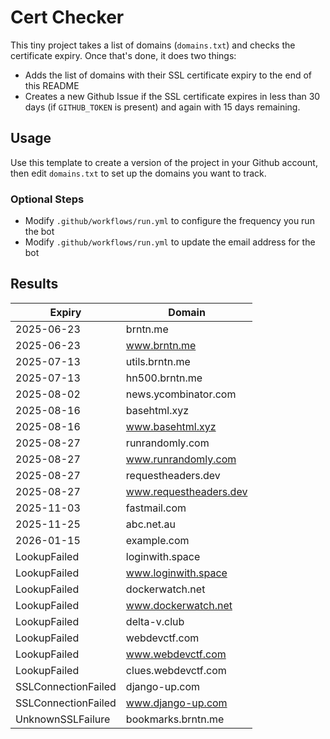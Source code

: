 # Cert Checker

This tiny project takes a list of domains (`domains.txt`) and checks the certificate expiry. Once that's done, it does two things:

- Adds the list of domains with their SSL certificate expiry to the end of this README
- Creates a new Github Issue if the SSL certificate expires in less than 30 days (if `GITHUB_TOKEN` is present) and again with 15 days remaining.


## Usage

Use this template to create a version of the project in your Github account, then edit `domains.txt` to set up the domains you want to track.


### Optional Steps

- Modify `.github/workflows/run.yml` to configure the frequency you run the bot
- Modify `.github/workflows/run.yml` to update the email address for the bot

## Results

| Expiry    | Domain   |
|-----------|----------|
| 2025-06-23 | brntn.me |
| 2025-06-23 | www.brntn.me |
| 2025-07-13 | utils.brntn.me |
| 2025-07-13 | hn500.brntn.me |
| 2025-08-02 | news.ycombinator.com |
| 2025-08-16 | basehtml.xyz |
| 2025-08-16 | www.basehtml.xyz |
| 2025-08-27 | runrandomly.com |
| 2025-08-27 | www.runrandomly.com |
| 2025-08-27 | requestheaders.dev |
| 2025-08-27 | www.requestheaders.dev |
| 2025-11-03 | fastmail.com |
| 2025-11-25 | abc.net.au |
| 2026-01-15 | example.com |
| LookupFailed | loginwith.space |
| LookupFailed | www.loginwith.space |
| LookupFailed | dockerwatch.net |
| LookupFailed | www.dockerwatch.net |
| LookupFailed | delta-v.club |
| LookupFailed | webdevctf.com |
| LookupFailed | www.webdevctf.com |
| LookupFailed | clues.webdevctf.com |
| SSLConnectionFailed | django-up.com |
| SSLConnectionFailed | www.django-up.com |
| UnknownSSLFailure | bookmarks.brntn.me |
